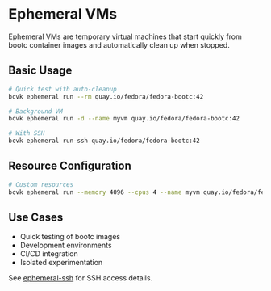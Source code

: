 # Ephemeral VMs

Ephemeral VMs are temporary virtual machines that start quickly from bootc container images and automatically clean up when stopped.

## Basic Usage

```bash
# Quick test with auto-cleanup
bcvk ephemeral run --rm quay.io/fedora/fedora-bootc:42

# Background VM
bcvk ephemeral run -d --name myvm quay.io/fedora/fedora-bootc:42

# With SSH
bcvk ephemeral run-ssh quay.io/fedora/fedora-bootc:42
```

## Resource Configuration

```bash
# Custom resources
bcvk ephemeral run --memory 4096 --cpus 4 --name myvm quay.io/fedora/fedora-bootc:42
```

## Use Cases

- Quick testing of bootc images
- Development environments
- CI/CD integration
- Isolated experimentation

See [ephemeral-ssh](./ephemeral-ssh.md) for SSH access details.